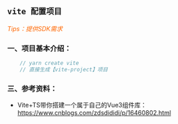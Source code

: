 ## `vite 配置项目`
*<font color="#FF6600" >Tips：提供SDK需求</font>*  

### 一、项目基本介绍：
```js
    // yarn create vite
    // 直接生成【vite-project】项目
```


### 三、参考资料：
+ Vite+TS带你搭建一个属于自己的Vue3组件库： https://www.cnblogs.com/zdsdididi/p/16460802.html

